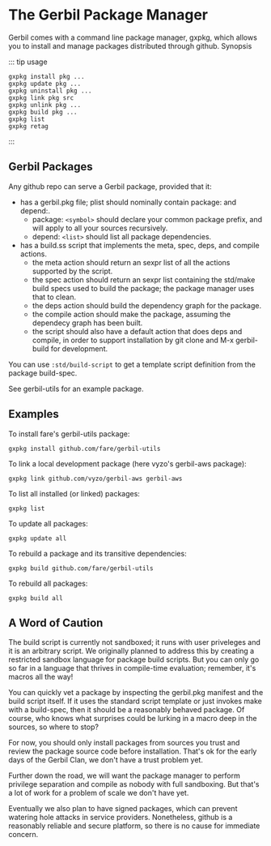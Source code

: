 # The Gerbil Package Manager

Gerbil comes with a command line package manager, gxpkg, which allows you to install and manage packages distributed through github.
Synopsis

::: tip usage
```
gxpkg install pkg ...
gxpkg update pkg ...
gxpkg uninstall pkg ...
gxpkg link pkg src
gxpkg unlink pkg ...
gxpkg build pkg ...
gxpkg list
gxpkg retag
```
:::

## Gerbil Packages

Any github repo can serve a Gerbil package, provided that it:

- has a gerbil.pkg file; plist should nominally contain package: and depend:.
    - package: `<symbol>` should declare your common package prefix, and will apply to all your sources recursively.
    - depend: `<list>` should list all package dependencies.
- has a build.ss script that implements the meta, spec, deps, and compile actions.
    - the meta action should return an sexpr list of all the actions supported by the script.
    - the spec action should return an sexpr list containing the std/make build specs used to build the package; the package manager uses that to clean.
    - the deps action should build the dependency graph for the package.
    - the compile action should make the package, assuming the dependecy graph has been built.
    - the script should also have a default action that does deps and compile, in order to support installation by git clone and M-x gerbil-build for development.

You can use `:std/build-script` to get a template script definition from the package build-spec.

See gerbil-utils for an example package.

## Examples

To install fare's gerbil-utils package:

`gxpkg install github.com/fare/gerbil-utils`

To link a local development package (here vyzo's gerbil-aws package):

`gxpkg link github.com/vyzo/gerbil-aws gerbil-aws`

To list all installed (or linked) packages:

`gxpkg list`

To update all packages:

`gxpkg update all`

To rebuild a package and its transitive dependencies:

`gxpkg build github.com/fare/gerbil-utils`

To rebuild all packages:

`gxpkg build all`

## A Word of Caution

The build script is currently not sandboxed; it runs with user priveleges and it is an arbitrary script. We originally planned to address this by creating a restricted sandbox language for package build scripts. But you can only go so far in a language that thrives in compile-time evaluation; remember, it's macros all the way!

You can quickly vet a package by inspecting the gerbil.pkg manifest and the build script itself. If it uses the standard script template or just invokes make with a build-spec, then it should be a reasonably behaved package. Of course, who knows what surprises could be lurking in a macro deep in the sources, so where to stop?

For now, you should only install packages from sources you trust and review the package source code before installation. That's ok for the early days of the Gerbil Clan, we don't have a trust problem yet.

Further down the road, we will want the package manager to perform privilege separation and compile as nobody with full sandboxing. But that's a lot of work for a problem of scale we don't have yet.

Eventually we also plan to have signed packages, which can prevent watering hole attacks in service providers. Nonetheless, github is a reasonably reliable and secure platform, so there is no cause for immediate concern.
